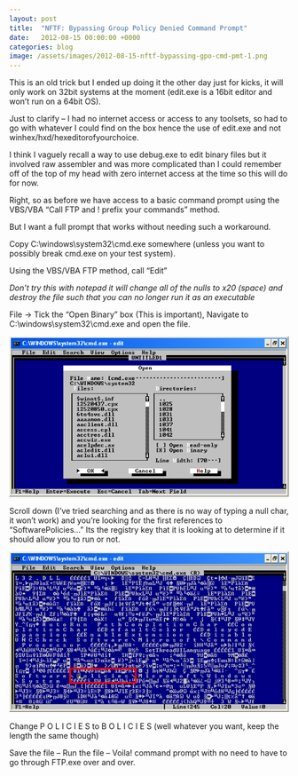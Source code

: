 ```yaml
---
layout: post
title:  "NFTF: Bypassing Group Policy Denied Command Prompt"
date:   2012-08-15 00:00:00 +0000
categories: blog
image: /assets/images/2012-08-15-nftf-bypassing-gpo-cmd-pmt-1.png
---
```

This is an old trick but I ended up doing it the other day just for kicks, it will only work on 32bit systems at the moment (edit.exe is a 16bit editor and won’t run on a 64bit OS).

Just to clarify – I had no internet access or access to any toolsets, so had to go with whatever I could find on the box hence the use of edit.exe and not winhex/hxd/hexeditorofyourchoice.

I think I vaguely recall a way to use debug.exe to edit binary files but it involved raw assembler and was more complicated than I could remember off of the top of my head with zero internet access at the time so this will do for now.

Right, so as before we have access to a basic command prompt using the VBS/VBA “Call FTP and ! prefix your commands” method.

But I want a full prompt that works without needing such a workaround.

Copy C:\windows\system32\cmd.exe somewhere (unless you want to possibly break cmd.exe on your test system).

Using the VBS/VBA FTP method, call “Edit”

*Don’t try this with notepad it will change all of the nulls to x20 (space) and destroy the file such that you can no longer run it as an executable*

File -> Tick the “Open Binary” box (This is important), Navigate to C:\windows\system32\cmd.exe and open the file.

![](/assets/images/2012-08-15-nftf-bypassing-gpo-cmd-pmt-1.png)

Scroll down (I’ve tried searching and as there is no way of typing a null char, it won’t work) and you’re looking for the first references to “SoftwarePolicies…” Its the registry key that it is looking at to determine if it should allow you to run or not.

![](/assets/images/2012-08-15-nftf-bypassing-gpo-cmd-pmt-2.png)

Change P O L I C I E S to B O L I C I E S (well whatever you want, keep the length the same though)

Save the file – Run the file – Voila! command prompt with no need to have to go through FTP.exe over and over.